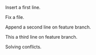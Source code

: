 Insert a first line.

Fix a file.

Append a second line on feature branch.

This a third line  on feature branch.

Solving conflicts.
